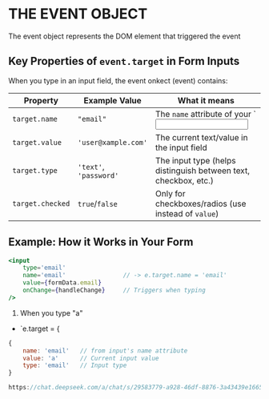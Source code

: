 # THE EVENT OBJECT

The event object represents the DOM element that triggered the event 

## Key Properties of `event.target` in Form Inputs

When you type in an input field, the event onkect (event) contains:

| Property | Example Value | What it means |
|----------|---------------|---------------|
| `target.name` | `"email"` | The `name` attribute of your `<input name="email"> |
| `target.value` | `'user@xample.com'` | The current text/value in the input field |
| `target.type` | `'text'`, `'password'` | The input type (helps distinguish between text, checkbox, etc.) |
| `target.checked` | `true`/`false` | Only for checkboxes/radios (use instead of `value`) |

## Example: How it Works in Your Form

```jsx
<input
    type='email'
    name='email'                // -> e.target.name = 'email'
    value={formData.email}
    onChange={handleChange}     // Triggers when typing
/>
```

1. When you type "a"

* `e.target = {

```js
{
    name: 'email'   // from input's name attribute
    value: 'a'      // Current input value
    type: 'email'   // Input type
}

https://chat.deepseek.com/a/chat/s/29583779-a928-46df-8876-3a43439e1665